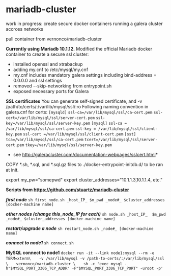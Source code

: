 # mariadb-cluster
work in progress: create secure docker containers running a galera cluster accross networks

pull container from vernonco/mariadb-cluster

**Currently using Mariadb 10.1.12.**
Modified the official Mariadb docker container to create a secure ssl cluster:
* installed openssl and xtrabackup
* adding my.cnf to /etc/mysql/my.cnf
* my.cnf  includes mandatory galera settings including bind-address   = 0.0.0.0 and ssl settings
* removed --skip-networking from entrypoint.sh
* exposed necessary ports for Galera

**SSL certificates**
You can generate self-signed certificate, and -v /path/to/certs/:/var/lib/mysql/ssl/:ro
Following naming convention in galera.cnf for certs:
`[mysqld]`
`ssl-ca=/var/lib/mysql/ssl/ca-cert.pem`
`ssl-cert=/var/lib/mysql/ssl/server-cert.pem`
`ssl-key=/var/lib/mysql/ssl/server-key.pem`
`[mysql]`
`ssl-ca = /var/lib/mysql/ssl/ca-cert.pem`
`ssl-key = /var/lib/mysql/ssl/client-key.pem`
`ssl-cert =/var/lib/mysql/ssl/client-cert.pem`
`[sst]`
`tca=/var/lib/mysql/ssl/ca-cert.pem`
`tcert=/var/lib/mysql/ssl/server-cert.pem`
`tkey=/var/lib/mysql/ssl/server-key.pem`
* see http://galeracluster.com/documentation-webpages/sslcert.html*

COPY *.sh, *.sql, and *.sql.gz files to ./docker-entrypoint-initdb.d/ to be ran at init.

export my_pw="somepwd"
export cluster_addresses="10.1.1.3,10.1.1.4, etc."

**Scripts from https://github.com/stuartz/mariadb-cluster**

***first node***
`sh first_node.sh _host_IP_ $m_pwd _node#_ $cluster_addresses [docker-machine name]`

***other nodes (change this_node_IP for each)***
`sh node.sh _host_IP_  $m_pwd _node#_ $cluster_addresses [docker-machine name]`

***restart/upgrade a node***
`sh restart_node.sh _node#_ [docker-machine name]`

***connect to node1***
`sh connect.sh`


**MySQL connect to node1**
`docker run -it --link node1:mysql --rm -e TERM=xterm\`
`	-v /var/lib/mysql -v /path-to-certs/:/var/lib/mysql/ssl \`
`	vernonco/mariadb-cluster \`
`	sh -c 'exec mysql -h"$MYSQL_PORT_3306_TCP_ADDR" -P"$MYSQL_PORT_3306_TCP_PORT" -uroot -p'`
